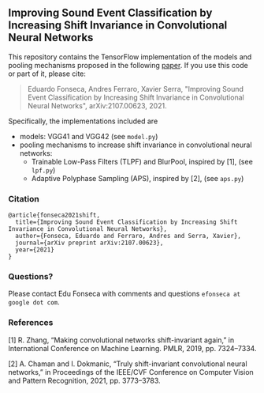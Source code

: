
## Improving Sound Event Classification by <br> Increasing Shift Invariance in Convolutional Neural Networks

This repository contains the TensorFlow implementation of the models and pooling mechanisms proposed in the following <a href="https://arxiv.org/abs/2107.00623" target="_blank">paper</a>. If you use this code or part of it, please cite:

>Eduardo Fonseca, Andres Ferraro, Xavier Serra, "Improving Sound Event Classification by Increasing Shift Invariance in Convolutional Neural Networks", arXiv:2107.00623, 2021.


Specifically, the implementations included are

- models: VGG41 and VGG42 (see `model.py`)
- pooling mechanisms to increase shift invariance in convolutional neural networks:
  - Trainable Low-Pass Filters (TLPF) and BlurPool, inspired by [1], (see `lpf.py`)
  - Adaptive Polyphase Sampling (APS), inspired by [2], (see `aps.py`)


### Citation
```
@article{fonseca2021shift,
  title={Improving Sound Event Classification by Increasing Shift Invariance in Convolutional Neural Networks},
  author={Fonseca, Eduardo and Ferraro, Andres and Serra, Xavier},
  journal={arXiv preprint arXiv:2107.00623},
  year={2021}
}
```
### Questions?
Please contact Edu Fonseca with comments and questions `efonseca at google dot com`.


### References

[1] R. Zhang, “Making convolutional networks shift-invariant again,” in International Conference on Machine Learning. PMLR, 2019, pp.
7324–7334.

[2] A. Chaman and I. Dokmanic, “Truly shift-invariant convolutional neural networks,” in Proceedings of the IEEE/CVF Conference on Computer Vision and Pattern Recognition, 2021, pp. 3773–3783.